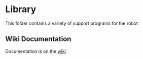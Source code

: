 # Library

This folder contains a variety of support programs for the robot

## Wiki Documentation

Documentation is on the [wiki](https://github.com/walchko/soccer2/wiki)



